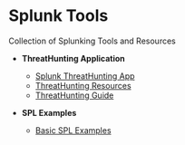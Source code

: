 # Splunk Tools
Collection of Splunking Tools and Resources

* __ThreatHunting Application__
  * [Splunk ThreatHunting App](https://splunkbase.splunk.com/app/4305/)
  * [ThreatHunting Resources](https://github.com/olafhartong/ThreatHunting)
  * [ThreatHunting Guide](https://www.linkedin.com/pulse/attckized-splunk-kirtar-oza-cissp-cisa-ms-/)


* __SPL Examples__
    * [Basic SPL Examples](/docs/basic-spl.md)

